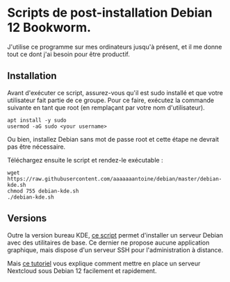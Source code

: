 # Scripts de post-installation Debian 12 Bookworm.

J'utilise ce programme sur mes ordinateurs jusqu'à présent, et il me donne tout ce dont j'ai besoin pour être productif.

## Installation

Avant d'exécuter ce script, assurez-vous qu'il est sudo installé et que votre utilisateur fait partie de ce groupe. Pour ce faire, exécutez la commande suivante en tant que root (en remplaçant <your username> par votre nom d'utilisateur).

```
apt install -y sudo
usermod -aG sudo <your username>
```

Ou bien, installez Debian sans mot de passe root et cette étape ne devrait pas être nécessaire.

Téléchargez ensuite le script et rendez-le exécutable :


```
wget https://raw.githubusercontent.com/aaaaaaantoine/debian/master/debian-kde.sh
chmod 755 debian-kde.sh
./debian-kde.sh
```

## Versions

Outre la version bureau KDE, [ce script](https://github.com/aaaaaaantoine/debian/blob/main/debian-server.sh) permet d'installer un serveur Debian avec des utilitaires de base. Ce dernier ne propose aucune application graphique, mais dispose d'un serveur SSH pour l'administration à distance. 

Mais [ce tutoriel](https://github.com/aaaaaaantoine/debian-nextcloud) vous explique comment mettre en place un serveur Nextcloud sous Debian 12 facilement et rapidement.
